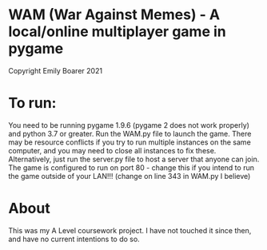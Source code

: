 # WAM (War Against Memes) - A local/online multiplayer game in pygame
Copyright Emily Boarer 2021

# To run:
You need to be running pygame 1.9.6 (pygame 2 does not work properly) and python 3.7 or greater.
Run the WAM.py file to launch the game.
There may be resource conflicts if you try to run multiple instances on the same computer, and you may need to close all instances to fix these.
Alternatively, just run the server.py file to host a server that anyone can join.
The game is configured to run on port 80 - change this if you intend to run the game outside of your LAN!!! (change on line 343 in WAM.py I believe)

# About
This was my A Level coursework project. 
I have not touched it since then, and have no current intentions to do so.
